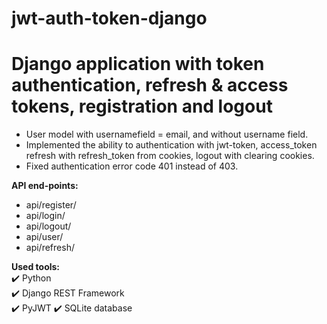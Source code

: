 # jwt-auth-token-django
# Django application with token authentication, refresh & access tokens, registration and logout

- User model with usernamefield = email, and without username field.
- Implemented the ability to authentication with jwt-token, access_token refresh with refresh_token from cookies, logout with clearing cookies.
- Fixed authentication error code 401 instead of 403.


__API end-points:__
- api/register/
- api/login/
- api/logout/
- api/user/
- api/refresh/


__Used tools:__    
:heavy_check_mark: Python     
:heavy_check_mark: Django REST Framework    
:heavy_check_mark: PyJWT
:heavy_check_mark: SQLite database    
